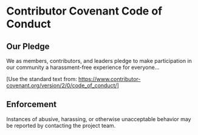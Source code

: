 # Contributor Covenant Code of Conduct

## Our Pledge

We as members, contributors, and leaders pledge to make participation in our community a harassment-free experience for everyone...

[Use the standard text from: https://www.contributor-covenant.org/version/2/0/code_of_conduct/]

## Enforcement

Instances of abusive, harassing, or otherwise unacceptable behavior may be reported by contacting the project team.
